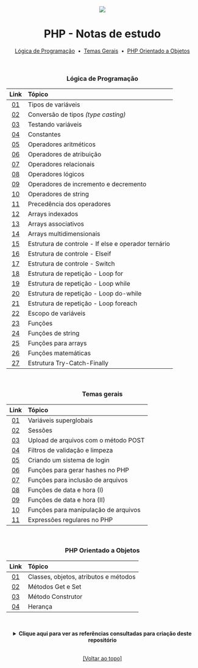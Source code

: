 <div align="center">
	<img src="./assets/php.png">
	<h1>PHP - Notas de estudo</h1>
	
[Lógica de Programação](https://github.com/michelelozada/PHP-Study-Notes#lógica-de-programação) &nbsp;•&nbsp; 
[Temas Gerais](https://github.com/michelelozada/PHP-Study-Notes#temas-gerais) &nbsp;•&nbsp; 
[PHP Orientado a Objetos](https://github.com/michelelozada/PHP-Study-Notes#php-orientado-a-objetos)

&nbsp;
### Lógica de Programação	
| Link   | Tópico |
| :---:  | :---   |
| [01](https://github.com/michelelozada/PHP-Study-Notes/blob/main/files/A01-Tipos-de-variaveis.md) | Tipos de variáveis |
| [02](https://github.com/michelelozada/PHP-Study-Notes/blob/main/files/A02-Conversao-de-tipos.md) | Conversão de tipos *(type casting)* |
| [03](https://github.com/michelelozada/PHP-Study-Notes/blob/main/files/A03-Testando-variaveis.md) | Testando variáveis |
| [04](https://github.com/michelelozada/PHP-Study-Notes/blob/main/files/A04-Constantes.md) | Constantes |
| [05](https://github.com/michelelozada/PHP-Study-Notes/blob/main/files/A05-Operadores-aritmeticos.md) | Operadores aritméticos |
| [06](https://github.com/michelelozada/PHP-Study-Notes/blob/main/files/A06-Operadores-de-atribuicao.md) | Operadores de atribuição |
| [07](https://github.com/michelelozada/PHP-Study-Notes/blob/main/files/A07-Operadores-relacionais.md) | Operadores relacionais |
| [08](https://github.com/michelelozada/PHP-Study-Notes/blob/main/files/A08-Operadores-logicos.md) | Operadores lógicos |
| [09](https://github.com/michelelozada/PHP-Study-Notes/blob/main/files/A09-Operadores-de-incremento-e-decremento.md) | Operadores de incremento e decremento |
| [10](https://github.com/michelelozada/PHP-Study-Notes/blob/main/files/A10-Operadores-de-string.md) | Operadores de string |
| [11](https://github.com/michelelozada/PHP-Study-Notes/blob/main/files/A11-Precedencia-dos-operadores.md) | Precedência dos operadores | 
| [12](https://github.com/michelelozada/PHP-Study-Notes/blob/main/files/A12-Arrays-indexados.md) | Arrays indexados     |
| [13](https://github.com/michelelozada/PHP-Study-Notes/blob/main/files/A13-Arrays-associativos.md) | Arrays associativos | 
| [14](https://github.com/michelelozada/PHP-Study-Notes/blob/main/files/A14-Arrays-multidimensionais.md) | Arrays multidimensionais |
| [15](https://github.com/michelelozada/PHP-Study-Notes/blob/main/files/A15-If-else-e-operador-ternario.md) | Estrutura de controle - If else e operador ternário | 
| [16](https://github.com/michelelozada/PHP-Study-Notes/blob/main/files/A16-Elseif.md) | Estrutura de controle - Elseif |
| [17](https://github.com/michelelozada/PHP-Study-Notes/blob/main/files/A17-Switch.md) | Estrutura de controle - Switch |
| [18](https://github.com/michelelozada/PHP-Study-Notes/blob/main/files/A18-Loop-for.md) | Estrutura de repetição - Loop for |
| [19](https://github.com/michelelozada/PHP-Study-Notes/blob/main/files/A19-Loop-while.md) | Estrutura de repetição - Loop while |
| [20](https://github.com/michelelozada/PHP-Study-Notes/blob/main/files/A20-Loop-do-while.md) | Estrutura de repetição - Loop do-while |
| [21](https://github.com/michelelozada/PHP-Study-Notes/blob/main/files/A21-Loop-foreach.md) | Estrutura de repetição - Loop foreach |
| [22](https://github.com/michelelozada/PHP-Study-Notes/blob/main/files/A22-Escopo-de-variaveis.md) | Escopo de variáveis |
| [23](https://github.com/michelelozada/PHP-Study-Notes/blob/main/files/A23-Funcoes.md) | Funções |
| [24](https://github.com/michelelozada/PHP-Study-Notes/blob/main/files/A24-Funcoes-de-string.md) | Funções de string |
| [25](https://github.com/michelelozada/PHP-Study-Notes/blob/main/files/A25-Funcoes-para-arrays.md) | Funções para arrays |
| [26](https://github.com/michelelozada/PHP-Study-Notes/blob/main/files/A26-Funcoes-matematicas.md) | Funções matemáticas |
| [27](https://github.com/michelelozada/PHP-Study-Notes/blob/main/files/A27-Estrutura-Try-Catch-Finally.md) | Estrutura Try-Catch-Finally |

&nbsp;  
### Temas gerais
| Link   | Tópico |
| :---:  | :---	  |
| [01](https://github.com/michelelozada/PHP-Study-Notes/blob/main/files/B01-Variaveis-superglobais.md) | Variáveis superglobais |
| [02](https://github.com/michelelozada/PHP-Study-Notes/blob/main/files/B02-Sessoes.md) | Sessões |
| [03](https://github.com/michelelozada/PHP-Study-Notes/blob/main/files/B03-Upload-de-arquivos.md) | Upload de arquivos com o método POST |
| [04](https://github.com/michelelozada/PHP-Study-Notes/blob/main/files/B04-Filtros-validacao-limpeza.md) | Filtros de validação e limpeza |
| [05](https://github.com/michelelozada/PHP-Study-Notes/blob/main/files/B05-Criando-sistema-login.md) | Criando um sistema de login |
| [06](https://github.com/michelelozada/PHP-Study-Notes/blob/main/files/B06-Gerando-hashes.md) | Funções para gerar hashes no PHP |
| [07](https://github.com/michelelozada/PHP-Study-Notes/blob/main/files/B07-Include-e-require.md) | Funções para inclusão de arquivos |
| [08](https://github.com/michelelozada/PHP-Study-Notes/blob/main/files/B08-Funcoes-data-e-hora-I.md) | Funções de data e hora (I) |
| [09](https://github.com/michelelozada/PHP-Study-Notes/blob/main/files/B09-Funcoes-data-e-hora-II.md) | Funções de data e hora (II) |
| [10](https://github.com/michelelozada/PHP-Study-Notes/blob/main/files/B10-Funcoes-manipulacao-arquivos.md) | Funções para manipulação de arquivos |
| [11](https://github.com/michelelozada/PHP-Study-Notes/blob/main/files/B11-Expressoes-regulares.md) | Expressões regulares no PHP |

&nbsp;  
### PHP Orientado a Objetos
| Link  | Tópico |
| :---: | :---	 |
| [01](https://github.com/michelelozada/PHP-Study-Notes/blob/main/files/C01-Classes-e-objetos.md) | Classes, objetos, atributos e métodos |
| [02](https://github.com/michelelozada/PHP-Study-Notes/blob/main/files/C02-Metodo-get-e-set.md)  | Métodos Get e Set                     |
| [03](https://github.com/michelelozada/PHP-Study-Notes/blob/main/files/C03-Metodo-construtor.md) | Método Construtor                     |
| [04](https://github.com/michelelozada/PHP-Study-Notes/blob/main/files/C04-Heranca.md)           | Herança                     |

&nbsp;   
 <details>
 <summary><strong>Clique aqui para ver as referências consultadas para criação deste repositório</strong></summary>

  &nbsp;
  &nbsp;   
  [Documentação do PHP](https://www.php.net/manual/pt_BR/)    
  [Geek for Geeks](https://www.geeksforgeeks.org/php-tutorials/?ref=ghm)   
  [Object-Oriented PHP for Beginners](https://code.tutsplus.com/tutorials/object-oriented-php-for-beginners--net-12762?ec_unit=translation-info-language)   
  [PHP-FIG](https://www.php-fig.org/)   
  [PHP The Right Way](https://phptherightway.com/)   
 </details>

&nbsp;    
[[Voltar ao topo]](https://github.com/michelelozada/PHP-Study-Notes#php---notas-de-estudo)
</div>